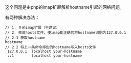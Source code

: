 这个问题是由php的imap扩展解析hostname引起的网络问题。

有两种解决办法：

```shell
// 1. 关闭imap扩展（不建议）
// 2. 修改hosts文件，使imap能正确的将hostname识别为127.0.0.1
// 2.1 获取hostname
hostname
// 2.2 将上一条命令得到的hostname写入hosts文件
 127.0.0.1  localhost your-hostname
 ::1        localhost your-hostname
```

